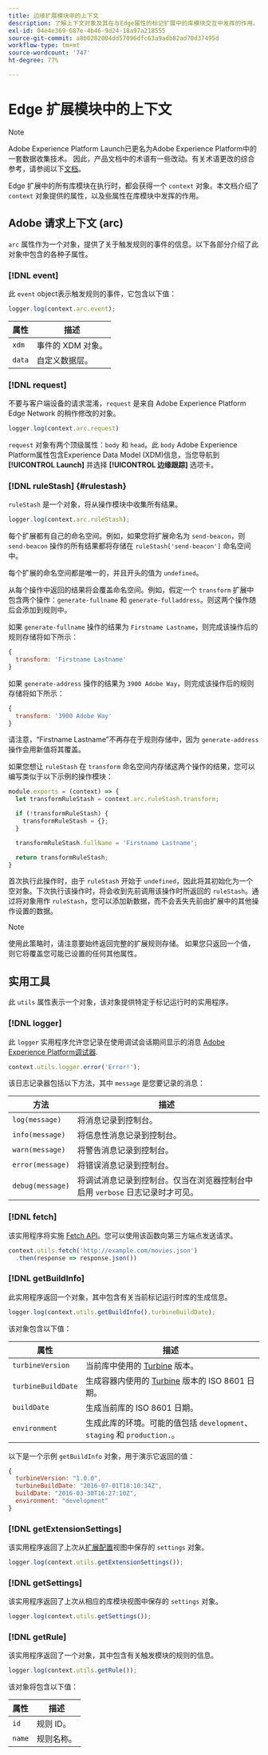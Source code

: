 ```yaml
---
title: 边缘扩展模块中的上下文
description: 了解上下文对象及其在与Edge属性的标记扩展中的库模块交互中发挥的作用。
exl-id: 04e4e369-687e-4b46-9d24-18a97a218555
source-git-commit: a8b0282004dd57096dfc63a9adb82ad70d37495d
workflow-type: tm+mt
source-wordcount: '747'
ht-degree: 77%

---
```


# Edge 扩展模块中的上下文

>[!NOTE]
>
> Adobe Experience Platform Launch已更名为Adobe Experience Platform中的一套数据收集技术。 因此，产品文档中的术语有一些改动。有关术语更改的综合参考，请参阅以下[文档](../../term-updates.md)。

Edge 扩展中的所有库模块在执行时，都会获得一个 `context` 对象。本文档介绍了 `context` 对象提供的属性，以及些属性在库模块中发挥的作用。

## Adobe 请求上下文 (arc)

`arc` 属性作为一个对象，提供了关于触发规则的事件的信息。以下各部分介绍了此对象中包含的各种子属性。

### [!DNL event]

此 `event` object表示触发规则的事件，它包含以下值：

```js
logger.log(context.arc.event);
```

| 属性 | 描述 |
| --- | --- |
| `xdm` | 事件的 XDM 对象。 |
| `data` | 自定义数据层。 |

### [!DNL request]

不要与客户端设备的请求混淆，`request` 是来自 Adobe Experience Platform Edge Network 的稍作修改的对象。

```js
logger.log(context.arc.request)
```

`request` 对象有两个顶级属性：`body` 和 `head`。此 `body` Adobe Experience Platform属性包含Experience Data Model (XDM)信息，当您导航到 **[!UICONTROL Launch]** 并选择 **[!UICONTROL 边缘跟踪]** 选项卡。

### [!DNL ruleStash] {#rulestash}

`ruleStash` 是一个对象，将从操作模块中收集所有结果。

```js
logger.log(context.arc.ruleStash);
```

每个扩展都有自己的命名空间。例如，如果您将扩展命名为 `send-beacon`，则 `send-beacon` 操作的所有结果都将存储在 `ruleStash['send-beacon']` 命名空间中。

每个扩展的命名空间都是唯一的，并且开头的值为 `undefined`。

从每个操作中返回的结果将会覆盖命名空间。例如，假定一个 `transform` 扩展中包含两个操作：`generate-fullname` 和 `generate-fulladdress`。则这两个操作随后会添加到规则中。

如果 `generate-fullname` 操作的结果为 `Firstname Lastname`，则完成该操作后的规则存储将如下所示：

```js
{
  transform: 'Firstname Lastname'
}
```

如果 `generate-address` 操作的结果为 `3900 Adobe Way`，则完成该操作后的规则存储将如下所示：

```js
{
  transform: '3900 Adobe Way'
}
```

请注意，“Firstname Lastname”不再存在于规则存储中，因为 `generate-address` 操作会用新值将其覆盖。

如果您想让 `ruleStash` 在 `transform` 命名空间内存储这两个操作的结果，您可以编写类似于以下示例的操作模块：

```js
module.exports = (context) => {
  let transformRuleStash = context.arc.ruleStash.transform;

  if (!transformRuleStash) {
    transformRuleStash = {};
  }

  transformRuleStash.fullName = 'Firstname Lastname';

  return transformRuleStash;
}
```

首次执行此操作时，由于 `ruleStash` 开始于 `undefined`，因此将其初始化为一个空对象。下次执行该操作时，将会收到先前调用该操作时所返回的 `ruleStash`。通过将对象用作 `ruleStash`，您可以添加新数据，而不会丢失先前由扩展中的其他操作设置的数据。

>[!NOTE]
>
>使用此策略时，请注意要始终返回完整的扩展规则存储。 如果您只返回一个值，则它将覆盖您可能已设置的任何其他属性。

## 实用工具

此 `utils` 属性表示一个对象，该对象提供特定于标记运行时的实用程序。

### [!DNL logger]

此 `logger` 实用程序允许您记录在使用调试会话期间显示的消息 [Adobe Experience Platform调试器](https://chrome.google.com/webstore/detail/adobe-experience-platform/bfnnokhpnncpkdmbokanobigaccjkpob).

```js
context.utils.logger.error('Error!');
```

该日志记录器包括以下方法，其中 `message` 是您要记录的消息：

| 方法 | 描述 |
| --- | --- |
| `log(message)` | 将消息记录到控制台。 |
| `info(message)` | 将信息性消息记录到控制台。 |
| `warn(message)` | 将警告消息记录到控制台。 |
| `error(message)` | 将错误消息记录到控制台。 |
| `debug(message)` | 将调试消息记录到控制台。仅当在浏览器控制台中启用 `verbose` 日志记录时才可见。 |

### [!DNL fetch]

该实用程序将实施 [Fetch API](https://developer.mozilla.org/zh-CN/docs/Web/API/Fetch_API)。您可以使用该函数向第三方端点发送请求。

```js
context.utils.fetch('http://example.com/movies.json')
  .then(response => response.json())
```

### [!DNL getBuildInfo]

此实用程序返回一个对象，其中包含有关当前标记运行时库的生成信息。

```js
logger.log(context.utils.getBuildInfo().turbineBuildDate);
```

该对象包含以下值：

| 属性 | 描述 |
| --- | --- |
| `turbineVersion` | 当前库中使用的 [Turbine](https://www.npmjs.com/package/@adobe/reactor-turbine-edge) 版本。 |
| `turbineBuildDate` | 生成容器内使用的 [Turbine](https://www.npmjs.com/package/@adobe/reactor-turbine-edge) 版本的 ISO 8601 日期。 |
| `buildDate` | 生成当前库的 ISO 8601 日期。 |
| `environment` | 生成此库的环境。可能的值包括 `development`、`staging` 和 `production.`。 |

以下是一个示例 `getBuildInfo` 对象，用于演示它返回的值：

```js
{
  turbineVersion: "1.0.0",
  turbineBuildDate: "2016-07-01T18:10:34Z",
  buildDate: "2016-03-30T16:27:10Z",
  environment: "development"
}
```

### [!DNL getExtensionSettings]

该实用程序返回了上次从[扩展配置](../configuration.md)视图中保存的 `settings` 对象。

```js
logger.log(context.utils.getExtensionSettings());
```

### [!DNL getSettings]

该实用程序返回了上次从相应的库模块视图中保存的 `settings` 对象。

```js
logger.log(context.utils.getSettings());
```

### [!DNL getRule]

该实用程序返回了一个对象，其中包含有关触发模块的规则的信息。

```js
logger.log(context.utils.getRule());
```

该对象将包含以下值：

| 属性 | 描述 |
| --- | --- |
| `id` | 规则 ID。 |
| `name` | 规则名称。 |
